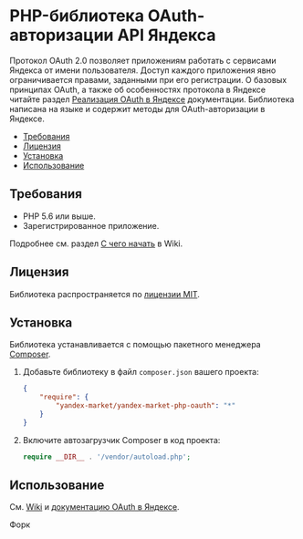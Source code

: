 # PHP-библиотека OAuth-авторизации API Яндекса

Протокол OAuth 2.0 позволяет приложениям работать с сервисами Яндекса от имени пользователя. Доступ каждого приложения явно ограничивается правами, заданными при его регистрации. О базовых принципах OAuth, а также об особенностях протокола в Яндексе читайте раздел [Реализация OAuth в Яндексе](https://tech.yandex.ru/oauth/doc/dg/concepts/ya-oauth-intro-docpage/) документации. Библиотека написана на языке и содержит методы для OAuth-авторизации в Яндексе.  

* [Требования](#Требования)
* [Лицензия](#Лицензия)
* [Установка](#Установка)
* [Использование](#Использование)

## Требования

* PHP 5.6 или выше.
* Зарегистрированное приложение.

Подробнее см. раздел [С чего начать](https://github.com/yandex-market/yandex-market-php-oauth/wiki/С-чего-начать) в Wiki.

## Лицензия

Библиотека распространяется по [лицензии MIT](LICENSE.txt).

## Установка

Библиотека устанавливается с помощью пакетного менеджера [Composer](https://getcomposer.org).

1. Добавьте библиотеку в файл `composer.json` вашего проекта:

   ```json
   {
       "require": {
           "yandex-market/yandex-market-php-oauth": "*"
       }
   }
   ```

2. Включите автозагрузчик Composer в код проекта:

   ```php
   require __DIR__ . '/vendor/autoload.php';
   ```   


## Использование

См. [Wiki](https://github.com/yandex-market/yandex-market-php-oauth/wiki) и [документацию OAuth в Яндексе](https://tech.yandex.ru/oauth/doc/dg/concepts/about-docpage/).


Форк

